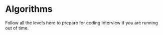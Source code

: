 # Algorithms
Follow all the levels here to prepare for coding Interview if you are running out of time. 
